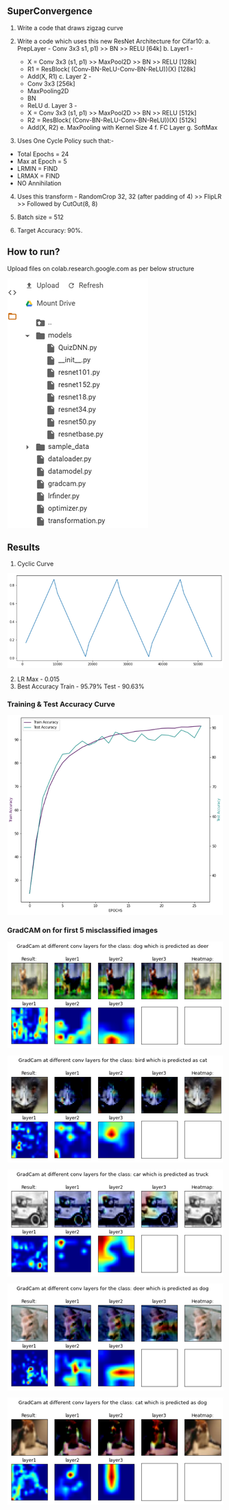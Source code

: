 ## SuperConvergence

1. Write a code that draws zigzag curve

2. Write a code which uses this new ResNet Architecture for Cifar10:
  a. PrepLayer - Conv 3x3 s1, p1) >> BN >> RELU [64k]
  b. Layer1 -
    - X = Conv 3x3 (s1, p1) >> MaxPool2D >> BN >> RELU [128k]
    - R1 = ResBlock( (Conv-BN-ReLU-Conv-BN-ReLU))(X) [128k] 
    - Add(X, R1)
  c. Layer 2 -
    - Conv 3x3 [256k]
    - MaxPooling2D
    - BN
    - ReLU
  d. Layer 3 -
    - X = Conv 3x3 (s1, p1) >> MaxPool2D >> BN >> RELU [512k]
    - R2 = ResBlock( (Conv-BN-ReLU-Conv-BN-ReLU))(X) [512k]
    - Add(X, R2)
  e. MaxPooling with Kernel Size 4
  f. FC Layer 
  g. SoftMax
  
3. Uses One Cycle Policy such that:-
  - Total Epochs = 24
  - Max at Epoch = 5
  - LRMIN = FIND
  - LRMAX = FIND
  - NO Annihilation
  
4. Uses this transform -
  RandomCrop 32, 32 (after padding of 4) >> FlipLR >> Followed by CutOut(8, 8)

5. Batch size = 512

6. Target Accuracy: 90%. 

## How to run?

Upload files on colab.research.google.com as per below structure

![](https://github.com/anuragal/deep-learning/blob/master/S10/images/directory.png)

## Results
1. Cyclic Curve

![](https://github.com/anuragal/deep-learning/blob/master/S11/images/cyclic_curve.png)

2. LR Max - 0.015
3. Best Accuracy
   Train - 95.79%
   Test - 90.63%

### Training & Test Accuracy Curve
![](https://github.com/anuragal/deep-learning/blob/master/S11/images/val_traintestaccuracy_change.png)

### GradCAM on for first 5 misclassified images

![](https://github.com/anuragal/deep-learning/blob/master/S11/images/gradcam1.png)

![](https://github.com/anuragal/deep-learning/blob/master/S11/images/gradcam2.png)

![](https://github.com/anuragal/deep-learning/blob/master/S11/images/gradcam3.png)

![](https://github.com/anuragal/deep-learning/blob/master/S11/images/gradcam4.png)

![](https://github.com/anuragal/deep-learning/blob/master/S11/images/gradcam5.png)

